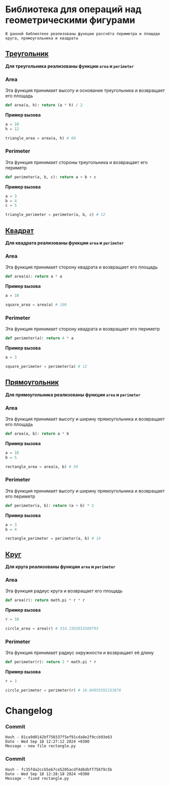 # Библиотека для операций над геометрическими фигурами
```
В данной библиотеке реализованы функции рассчёта периметра и площади круга, прямоугольника и квадрата
```

## [Треугольник](https://github.com/saywich/geometric_lib/blob/new_features_465938/triangle.py)

**Для треугольника реализованы функции `area` и `perimeter`**

### Area
Эта функция принимает высоту и основание треугольника и возвращает его площадь
```python
def area(a, h): return (a * h) / 2 
```
**Пример вызова**
```python
a = 10
h = 12

triangle_area = area(a, h) # 60
```

### Perimeter
Эта функция принимает стороны треугольника и возвращает его периметр

```python
def perimeter(a, b, c): return a + b + c
```

**Пример вызова**
```python
a = 3
b = 4
c = 5

triangle_perimeter = perimeter(a, b, c) # 12
```

## [Квадрат](https://github.com/saywich/geometric_lib/blob/new_features_465938/square.py)

**Для квадрата реализованы функции `area` и `perimeter`**

### Area
Эта функция принимает сторону квадрата и возвращает его площадь
```python
def area(a): return a * a
```
**Пример вызова**
```python
a = 10

square_area = area(a) # 100
```

### Perimeter
Эта функция принимает сторону квадрата и возвращает его периметр

```python
def perimeter(a): return 4 * a
```

**Пример вызова**
```python
a = 3

square_perimeter = perimeter(a) # 12
```

## [Прямоугольник](https://github.com/saywich/geometric_lib/blob/new_features_465938/rectangle.py)

**Для прямоугольника реализованы функции `area` и `perimeter`**

### Area
Эта функция принимает высоту и ширину прямоугольника и возвращает его площадь
```python
def area(a, b): return a * b
```
**Пример вызова**
```python
a = 10
b = 5

rectangle_area = area(a, b) # 50
```

### Perimeter
Эта функция принимает высоту и ширину прямоугольника и возвращает его периметр

```python
def perimeter(a, b): return (a + b) * 2
```

**Пример вызова**
```python
a = 3
b = 4

rectangle_perimeter = perimeter(a, b) # 14
```

## [Круг](https://github.com/saywich/geometric_lib/blob/new_features_465938/circle.py)

**Для круга реализованы функции `area` и `perimeter`**

### Area
Эта функция радиус круга и возвращает его площадь
```python
def area(r): return math.pi * r * r
```
**Пример вызова**
```python
r = 10

circle_area = area(r) # 314.1592653589793
```

### Perimeter
Эта функция принимает радиус окружности и возвращает её длину

```python
def perimeter(r): return 2 * math.pi * r
```

**Пример вызова**
```python
r = 3

circle_perimeter = perimeter(r) # 18.84955592153876
```

# Changelog

### Commit
```
Hash - 81ca9d0142bf750337f5ef91cda8e2f9ccb93e63
Date - Wed Sep 18 12:27:12 2024 +0300
Message - new file rectangle.py
```

### Commit
```
Hash - fc35fda2ccb5eb7ce5205acdf4d6dbff756f9c5b
Date - Wed Sep 18 12:28:18 2024 +0300
Message - fixed rectangle.py
```

